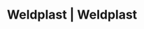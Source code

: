 ---
Filename: "eshop-products-variant253"
Link: "file:/Users/vinayakpatel/Downloads/www.weldplast.cz/eshop_products_compare/add/eshop-products-variant253"
product_name: "null"
product_id: "null"
title: "Weldplast | Weldplast"
product_desc: ""
product_specs: ""
product_downloads: ""
href: ""
p_desc_2: ""
accessories: ""
similar_products: ""
---